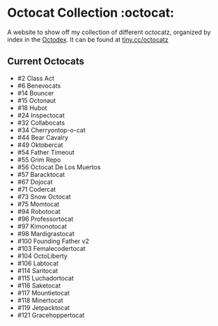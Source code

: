 # Octocat Collection :octocat:

A website to show off my collection of different octocatz, organized by index in the [Octodex](https://octodex.github.com/). It can be found at [tiny.cc/octocatz](https://tiny.cc/octocatz)

## Current Octocats

- #2 Class Act
- #6 Benevocats
- #14 Bouncer
- #15 Octonaut
- #18 Hubot
- #24 Inspectocat
- #32 Collabocats
- #34 Cherryontop-o-cat
- #44 Bear Cavalry
- #49 Oktobercat
- #54 Father Timeout
- #55 Grim Repo
- #56 Octocat De Los Muertos
- #57 Baracktocat
- #67 Dojocat
- #71 Codercat
- #73 Snow Octocat
- #75 Momtocat
- #94 Robotocat
- #96 Professortocat
- #97 Kimonotocat
- #98 Mardigrastocat
- #100 Founding Father v2
- #103 Femalecodertocat
- #104 OctoLiberty
- #106 Labtocat
- #114 Saritocat
- #115 Luchadortocat
- #116 Saketocat
- #117 Mountietocat
- #118 Minertocat
- #119 Jetpacktocat
- #121 Gracehoppertocat
